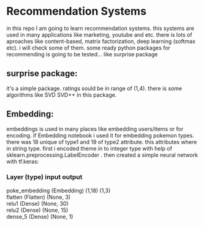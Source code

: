 <h1>Recommendation Systems</h1>
in this repo I am going to learn recommendation systems. this systems are used in many applications like marketing, youtube and etc.
there is lots of aproaches like content-based, matrix factorization, deep learning (softmax etc). i will check some of them.
some ready python packages for recommending is going to be tested... like surprise package

<h2>surprise package:</h2>
it's a simple package. ratings sould be in range of (1,4). there is some algorithms like SVD SVD++ in this package. 


<h2> Embedding: </h1>
embeddings is used in many places like embedding users/items or for encoding.
if Embedding notebook i used it for embedding pokemon types. there was 18 unique of type1 and 19 of type2 attribute.
this attributes where in string type. first i encoded theme in to integer type with help of sklearn.preprocessing.LabelEncoder .
then created a simple neural network with tf.keras:

<h3>Layer (type)              input           output</h3>   
poke_embedding (Embedding)   (1,18)           (1,3) <br>
flatten (Flatten)                             (None, 3)<br>
relu1 (Dense)                                 (None, 30)<br>
relu2 (Dense)                                 (None, 15)<br>
dense_5 (Dense)                               (None, 1)<br>
